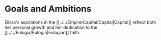 # Goals and Ambitions

Ellara's aspirations in the [[../../Empire/Capital/Capital|Capital]] reflect both her personal growth and her dedication to the [[../../Eulogia/Eulogia|Eulogian]] faith.